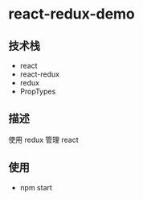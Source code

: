 # react-redux-demo

## 技术栈

- react
- react-redux
- redux
- PropTypes

## 描述

使用 redux 管理 react

## 使用

- npm start
